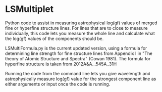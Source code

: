 # LSMultiplet 

Python code to assist in measuring astrophysical log(gf) values of merged fine or hyperfine structure lines. For lines that are to close to measure individually, this code lets you measure the whole line and calculate what the log(gf) values of the components should be.

LSMultiFormula.py is the current updated version, using a formula for determining line strength for fine structure lines from Appendix I in "The theory of Atomic Structure and Spectra" (Cowan 1981). The formula for hyperfine structure is taken from 2012A&A...545A..31H 

Running the code from the command line lets you give wavelength and astrophysically measure log(gf) value for the strongest component line as either arguments or input once the code is running.
